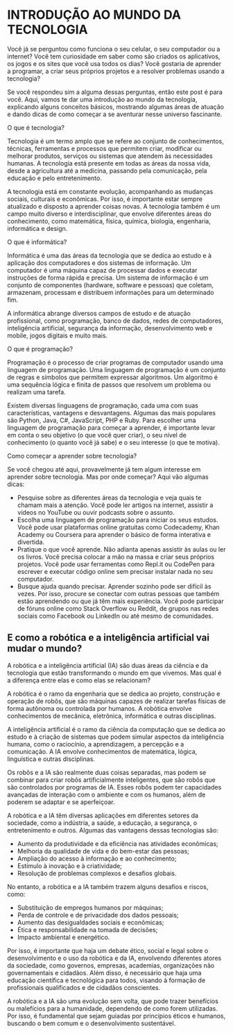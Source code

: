 # INTRODUÇÃO AO MUNDO DA TECNOLOGIA

Você já se perguntou como funciona o seu celular, o seu computador ou a internet? Você tem curiosidade em saber como são criados os aplicativos, os jogos e os sites que você usa todos os dias? Você gostaria de aprender a programar, a criar seus próprios projetos e a resolver problemas usando a tecnologia?

Se você respondeu sim a alguma dessas perguntas, então este post é para você. Aqui, vamos te dar uma introdução ao mundo da tecnologia, explicando alguns conceitos básicos, mostrando algumas áreas de atuação e dando dicas de como começar a se aventurar nesse universo fascinante.

O que é tecnologia?

Tecnologia é um termo amplo que se refere ao conjunto de conhecimentos, técnicas, ferramentas e processos que permitem criar, modificar ou melhorar produtos, serviços ou sistemas que atendem às necessidades humanas. A tecnologia está presente em todas as áreas da nossa vida, desde a agricultura até a medicina, passando pela comunicação, pela educação e pelo entretenimento.

A tecnologia está em constante evolução, acompanhando as mudanças sociais, culturais e econômicas. Por isso, é importante estar sempre atualizado e disposto a aprender coisas novas. A tecnologia também é um campo muito diverso e interdisciplinar, que envolve diferentes áreas do conhecimento, como matemática, física, química, biologia, engenharia, informática e design.

O que é informática?

Informática é uma das áreas da tecnologia que se dedica ao estudo e à aplicação dos computadores e dos sistemas de informação. Um computador é uma máquina capaz de processar dados e executar instruções de forma rápida e precisa. Um sistema de informação é um conjunto de componentes (hardware, software e pessoas) que coletam, armazenam, processam e distribuem informações para um determinado fim.

A informática abrange diversos campos de estudo e de atuação profissional, como programação, banco de dados, redes de computadores, inteligência artificial, segurança da informação, desenvolvimento web e mobile, jogos digitais e muito mais.

O que é programação?

Programação é o processo de criar programas de computador usando uma linguagem de programação. Uma linguagem de programação é um conjunto de regras e símbolos que permitem expressar algoritmos. Um algoritmo é uma sequência lógica e finita de passos que resolvem um problema ou realizam uma tarefa.

Existem diversas linguagens de programação, cada uma com suas características, vantagens e desvantagens. Algumas das mais populares são Python, Java, C#, JavaScript, PHP e Ruby. Para escolher uma linguagem de programação para começar a aprender, é importante levar em conta o seu objetivo (o que você quer criar), o seu nível de conhecimento (o quanto você já sabe) e o seu interesse (o que te motiva).

Como começar a aprender sobre tecnologia?

Se você chegou até aqui, provavelmente já tem algum interesse em aprender sobre tecnologia. Mas por onde começar? Aqui vão algumas dicas:

- Pesquise sobre as diferentes áreas da tecnologia e veja quais te chamam mais a atenção. Você pode ler artigos na internet, assistir a vídeos no YouTube ou ouvir podcasts sobre o assunto.
- Escolha uma linguagem de programação para iniciar os seus estudos. Você pode usar plataformas online gratuitas como Codecademy, Khan Academy ou Coursera para aprender o básico de forma interativa e divertida.
- Pratique o que você aprende. Não adianta apenas assistir às aulas ou ler os livros. Você precisa colocar a mão na massa e criar seus próprios projetos. Você pode usar ferramentas como Repl.it ou CodePen para escrever e executar código online sem precisar instalar nada no seu computador.
- Busque ajuda quando precisar. Aprender sozinho pode ser difícil às vezes. Por isso, procure se conectar com outras pessoas que também estão aprendendo ou que já têm mais experiência. Você pode participar de fóruns online como Stack Overflow ou Reddit, de grupos nas redes sociais como Facebook ou LinkedIn ou até mesmo de comunidades.




## E como a robótica e a inteligência artificial vai mudar o mundo?

A robótica e a inteligência artificial (IA) são duas áreas da ciência e da tecnologia que estão transformando o mundo em que vivemos. Mas qual é a diferença entre elas e como elas se relacionam?

A robótica é o ramo da engenharia que se dedica ao projeto, construção e operação de robôs, que são máquinas capazes de realizar tarefas físicas de forma autônoma ou controlada por humanos. A robótica envolve conhecimentos de mecânica, eletrônica, informática e outras disciplinas.

A inteligência artificial é o ramo da ciência da computação que se dedica ao estudo e à criação de sistemas que podem simular aspectos da inteligência humana, como o raciocínio, a aprendizagem, a percepção e a comunicação. A IA envolve conhecimentos de matemática, lógica, linguística e outras disciplinas.

Os robôs e a IA são realmente duas coisas separadas, mas podem se combinar para criar robôs artificialmente inteligentes, que são robôs que são controlados por programas de IA. Esses robôs podem ter capacidades avançadas de interação com o ambiente e com os humanos, além de poderem se adaptar e se aperfeiçoar.

A robótica e a IA têm diversas aplicações em diferentes setores da sociedade, como a indústria, a saúde, a educação, a segurança, o entretenimento e outros. Algumas das vantagens dessas tecnologias são:

- Aumento da produtividade e da eficiência nas atividades econômicas;
- Melhoria da qualidade de vida e do bem-estar das pessoas;
- Ampliação do acesso à informação e ao conhecimento;
- Estímulo à inovação e à criatividade;
- Resolução de problemas complexos e desafios globais.

No entanto, a robótica e a IA também trazem alguns desafios e riscos, como:

- Substituição de empregos humanos por máquinas;
- Perda de controle e de privacidade dos dados pessoais;
- Aumento das desigualdades sociais e econômicas;
- Ética e responsabilidade na tomada de decisões;
- Impacto ambiental e energético.

Por isso, é importante que haja um debate ético, social e legal sobre o desenvolvimento e o uso da robótica e da IA, envolvendo diferentes atores da sociedade, como governos, empresas, academias, organizações não governamentais e cidadãos. Além disso, é necessário que haja uma educação científica e tecnológica para todos, visando à formação de profissionais qualificados e de cidadãos conscientes.

A robótica e a IA são uma evolução sem volta, que pode trazer benefícios ou malefícios para a humanidade, dependendo de como forem utilizadas. Por isso, é fundamental que sejam guiadas por princípios éticos e humanos, buscando o bem comum e o desenvolvimento sustentável.
